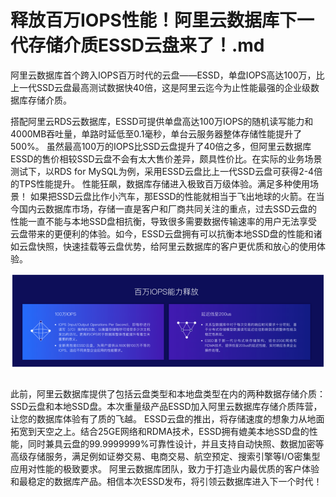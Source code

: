# 释放百万IOPS性能！阿里云数据库下一代存储介质ESSD云盘来了！.md

阿里云数据库首个跨入IOPS百万时代的云盘——ESSD，单盘IOPS高达100万，比上一代SSD云盘最高测试数据快40倍，这是阿里云迄今为止性能最强的企业级数据库存储介质。

搭配阿里云RDS云数据库，ESSD可提供单盘高达100万IOPS的随机读写能力和4000MB吞吐量，单路时延低至0.1毫秒，单台云服务器整体存储性能提升了500%。
虽然最高100万的IOPS比SSD云盘提升了40倍之多，但阿里云数据库ESSD的售价相较SSD云盘不会有太大售价差异，颇具性价比。在实际的业务场景测试下，以RDS for MySQL为例，采用ESSD云盘比上一代SSD云盘可获得2-4倍的TPS性能提升。
性能狂飙，数据库存储进入极致百万级体验。满足多种使用场景！
如果把SSD云盘比作小汽车，那ESSD的性能就相当于飞出地球的火箭。在当今国内云数据库市场，存储一直是客户和厂商共同关注的重点，过去SSD云盘的性能一直不能与本地SSD盘相抗衡，导致很多需要数据传输速率的用户无法享受云盘带来的更便利的体验。如今，ESSD云盘拥有可以抗衡本地SSD盘的性能和诸如云盘快照，快速挂载等云盘优势，给阿里云数据库的客户更优质和放心的使用体验。

<div style="text-align:center" align="center">
<img src="/images/释放百万IOPS性能！阿里云数据库下一代存储介质ESSD云盘来了！1.png" align="center" />
</div>
</br>

此前，阿里云数据库提供了包括云盘类型和本地盘类型在内的两种数据存储介质：SSD云盘和本地SSD盘。本次重量级产品ESSD加入阿里云数据库存储介质阵营，让您的数据库体验有了质的飞越。
ESSD云盘的推出，将存储速度的想象力从地面拓宽到天空之上。结合25GE网络和RDMA技术，ESSD拥有媲美本地SSD盘的性能，同时兼具云盘的99.9999999%可靠性设计，并且支持自动快照、数据加密等高级存储服务，满足例如证劵交易、电商交易、航空预定、搜索引擎等I/O密集型应用对性能的极致要求。
阿里云数据库团队，致力于打造业内最优质的客户体验和最稳定的数据库产品。相信本次ESSD发布，将引领云数据库进入下一个时代！
